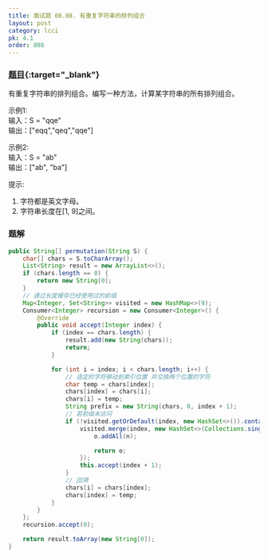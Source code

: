 ```yaml
---
title: 面试题 08.08. 有重复字符串的排列组合
layout: post
category: lcci
pk: 4.1
order: 808
---
```


### [题目](https://leetcode-cn.com/permutation-ii-lcci/){:target="_blank"}

有重复字符串的排列组合。编写一种方法，计算某字符串的所有排列组合。

示例1:  
输入：S = "qqe"  
输出：["eqq","qeq","qqe"]

示例2:  
输入：S = "ab"  
输出：["ab", "ba"]

提示:
1. 字符都是英文字母。
2. 字符串长度在[1, 9]之间。


### 题解

```java
public String[] permutation(String S) {
    char[] chars = S.toCharArray();
    List<String> result = new ArrayList<>();
    if (chars.length == 0) {
        return new String[0];
    }
    // 通过长度缓存已经使用过的前缀
    Map<Integer, Set<String>> visited = new HashMap<>(9);
    Consumer<Integer> recursion = new Consumer<Integer>() {
        @Override
        public void accept(Integer index) {
            if (index == chars.length) {
                result.add(new String(chars));
                return;
            }

            for (int i = index; i < chars.length; i++) {
                // 选定的字符移动到索引位置 并交换两个位置的字符
                char temp = chars[index];
                chars[index] = chars[i];
                chars[i] = temp;
                String prefix = new String(chars, 0, index + 1);
                // 若前缀未访问
                if (!visited.getOrDefault(index, new HashSet<>()).contains(prefix)) {
                    visited.merge(index, new HashSet<>(Collections.singletonList(prefix)), (o, n) -> {
                        o.addAll(n);

                        return o;
                    });
                    this.accept(index + 1);
                }
                // 回溯
                chars[i] = chars[index];
                chars[index] = temp;
            }
        }
    };
    recursion.accept(0);

    return result.toArray(new String[0]);
}
```